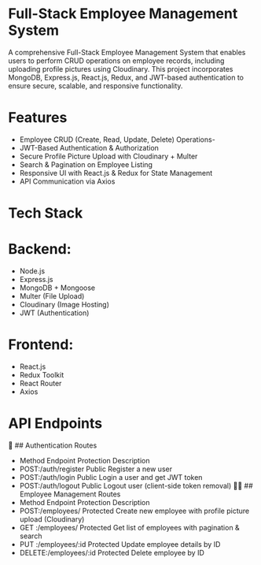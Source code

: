# Full-Stack Employee Management System
A comprehensive Full-Stack Employee Management System that enables users to perform CRUD operations on employee records, including uploading profile pictures using Cloudinary. This project incorporates MongoDB, Express.js, React.js, Redux, and JWT-based authentication to ensure secure, scalable, and responsive functionality.

  # Features
- Employee CRUD (Create, Read, Update, Delete) Operations-
- JWT-Based Authentication & Authorization
- Secure Profile Picture Upload with Cloudinary + Multer
- Search & Pagination on Employee Listing
- Responsive UI with React.js & Redux for State Management
- API Communication via Axios

# Tech Stack
# Backend:
- Node.js
- Express.js
- MongoDB + Mongoose
- Multer (File Upload)
- Cloudinary (Image Hosting)
- JWT (Authentication)

# Frontend:
- React.js
- Redux Toolkit
- React Router
- Axios
# API Endpoints
🔐 ## Authentication Routes
- Method	Endpoint	Protection	Description
- POST:/auth/register	Public	Register a new user
- POST:/auth/login	Public	Login a user and get JWT token
- POST:/auth/logout	Public	Logout user (client-side token removal)
👨‍💼  ## Employee Management Routes
- Method	Endpoint	Protection	Description
- POST:/employees/	Protected	Create new employee with profile picture upload (Cloudinary)
- GET	:/employees/	Protected	Get list of employees with pagination & search
- PUT	:/employees/:id	Protected	Update employee details by ID
- DELETE:/employees/:id	Protected	Delete employee by ID







